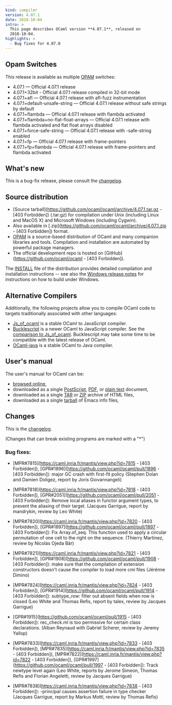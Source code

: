 ```yaml
---
kind: compiler
version: 4.07.1
date: 2018-10-04
intro: >
  This page describes OCaml version **4.07.1**, released on
  2018-10-04. 
highlights: >
  - Bug fixes for 4.07.0
---
```


Opam Switches
-------------

This release is available as multiple
[OPAM](https://opam.ocaml.org/doc/Usage.html) switches:

- 4.07.1 — Official 4.07.1 release
- 4.07.1+32bit - Official 4.07.1 release compiled in 32-bit mode
- 4.07.1+afl — Official 4.07.1 release with afl-fuzz instrumentation
- 4.07.1+default-unsafe-string — Official 4.07.1 release without safe
  strings by default
- 4.07.1+flambda — Official 4.07.1 release with flambda activated
- 4.07.1+flambda+no-flat-float-arrays — Official 4.07.1 release with flambda
  activated and flat float arrays disabled
- 4.07.1+force-safe-string — Official 4.07.1 release with -safe-string enabled
- 4.07.1+fp — Official 4.07.1 release with frame-pointers
- 4.07.1+fp+flambda — Official 4.07.1 release with frame-pointers and
  flambda activated

What's new
----------

This is a bug-fix release, please consult the
[changelog](#Changes).


Source distribution
---------------------------------------------

- [Source
  tarball](https://github.com/ocaml/ocaml/archive/4.07.1.tar.gz - [403 Forbidden])
  (.tar.gz) for compilation under Unix (including Linux and MacOS X)
  and Microsoft Windows (including Cygwin).
- Also available in
  [.zip](https://github.com/ocaml/ocaml/archive/4.07.1.zip - [403 Forbidden])
  format.
- [OPAM](https://opam.ocaml.org/) is a source-based distribution of
  OCaml and many companion libraries and tools. Compilation and
  installation are automated by powerful package managers.
- The official development repo is hosted on
  [GitHub](https://github.com/ocaml/ocaml - [403 Forbidden]).

The
[INSTALL](https://v2.ocaml.org/releases/4.07/notes/INSTALL.adoc) file
of the distribution provides detailed compilation and installation
instructions -- see also the [Windows release
notes](https://v2.ocaml.org/releases/4.07/notes/README.win32.adoc) for
instructions on how to build under Windows.

Alternative Compilers
---------------------

Additionally, the following projects allow you to compile OCaml code to
targets traditionally associated with other languages:

* [Js_of_ocaml](http://ocsigen.org/js_of_ocaml/) is a stable OCaml
  to JavaScript compiler.
* [Bucklescript](https://bucklescript.github.io/) is a
  newer OCaml to JavaScript compiler.  See the
  [comparison to Js_of_ocaml](https://bucklescript.github.io/docs/en/comparison-to-jsoo).
  Bucklescript may take some time to be compatible with the latest
  release of OCaml.
* [OCaml-java](http://www.ocamljava.org/) is a stable OCaml to
  Java compiler.

User's manual
------------------------------------

The user's manual for OCaml can be:

- [browsed
  online](https://v2.ocaml.org/releases/4.07/htmlman/index.html),
- downloaded as a single
  [PostScript](https://v2.ocaml.org/releases/4.07/ocaml-4.07-refman.ps.gz),
  [PDF](https://v2.ocaml.org/releases/4.07/ocaml-4.07-refman.pdf),
  or [plain
  text](https://v2.ocaml.org/releases/4.07/ocaml-4.07-refman.txt)
  document,
- downloaded as a single
  [TAR](https://v2.ocaml.org/releases/4.07/ocaml-4.07-refman-html.tar.gz)
  or
  [ZIP](https://v2.ocaml.org/releases/4.07/ocaml-4.07-refman-html.zip)
  archive of HTML files,
- downloaded as a single
  [tarball](https://v2.ocaml.org/releases/4.07/ocaml-4.07-refman.info.tar.gz)
  of Emacs info files,


Changes
-------

This is the
[changelog](https://v2.ocaml.org/releases/4.07/notes/Changes).

(Changes that can break existing programs are marked with a "*")

### Bug fixes:

- [MPR#7815](https://caml.inria.fr/mantis/view.php?id=7815 - [403 Forbidden]),
  [GPR#1896](https://github.com/ocaml/ocaml/pull/1896 - [403 Forbidden]):
  major GC crash with first-fit policy
  (Stephen Dolan and Damien Doligez, report by Joris Giovannangeli)

* [MPR#7818](https://caml.inria.fr/mantis/view.php?id=7818 - [403 Forbidden]),
  [GPR#2051](https://github.com/ocaml/ocaml/pull/2051 - [403 Forbidden]):
  Remove local aliases in functor argument types,
  to prevent the aliasing of their target.
  (Jacques Garrigue, report by mandrykin, review by Leo White)

- [MPR#7820](https://caml.inria.fr/mantis/view.php?id=7820 - [403 Forbidden]),
  [GPR#1897](https://github.com/ocaml/ocaml/pull/1897 - [403 Forbidden]):
  Fix Array.of_seq. This function used to apply a circular
  permutation of one cell to the right on the sequence.
  (Thierry Martinez, review by Nicolás Ojeda Bär)

- [MPR#7821](https://caml.inria.fr/mantis/view.php?id=7821 - [403 Forbidden]),
  [GPR#1908](https://github.com/ocaml/ocaml/pull/1908 - [403 Forbidden]):
  make sure that the compilation of extension
  constructors doesn't cause the compiler to load more cmi files
  (Jérémie Dimino)

- [MPR#7824](https://caml.inria.fr/mantis/view.php?id=7824 - [403 Forbidden]),
  [GPR#1914](https://github.com/ocaml/ocaml/pull/1914 - [403 Forbidden]):
  subtype_row: filter out absent fields when row is closed
  (Leo White and Thomas Refis, report by talex, review by Jacques Garrigue)

- [GPR#1915](https://github.com/ocaml/ocaml/pull/1915 - [403 Forbidden]):
  rec_check.ml is too permissive for certain class declarations.
  (Alban Reynaud with Gabriel Scherer, review by Jeremy Yallop)

- [MPR#7833](https://caml.inria.fr/mantis/view.php?id=7833 - [403 Forbidden]),
  [MPR#7835](https://caml.inria.fr/mantis/view.php?id=7835 - [403 Forbidden]),
  [MPR#7822](https://caml.inria.fr/mantis/view.php?id=7822 - [403 Forbidden]),
  [GPR#1997](https://github.com/ocaml/ocaml/pull/1997 - [403 Forbidden]):
  Track newtype level again
  (Leo White, reports by Jerome Simeon, Thomas Refis and Florian
  Angeletti, review by Jacques Garrigue)

- [MPR#7838](https://caml.inria.fr/mantis/view.php?id=7838 - [403 Forbidden]):
  -principal causes assertion failure in type checker
  (Jacques Garrigue, report by Markus Mottl, review by Thomas Refis)
